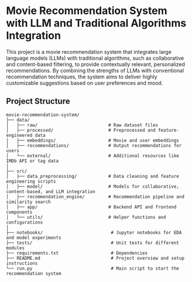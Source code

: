 # Movie Recommendation System with LLM and Traditional Algorithms Integration

This project is a movie recommendation system that integrates large language models (LLMs) with traditional algorithms, such as collaborative and content-based filtering, to provide contextually relevant, personalized recommendations. By combining the strengths of LLMs with conventional recommendation techniques, the system aims to deliver highly customizable suggestions based on user preferences and mood.

## Project Structure

```plaintext
movie-recommendation-system/
├── data/
│   ├── raw/                           # Raw dataset files
│   ├── processed/                     # Preprocessed and feature-engineered data
│   ├── embeddings/                    # Movie and user embeddings
│   ├── recommendations/               # Output recommendations for users
│   └── external/                      # Additional resources like IMDb API or tag data
│
├── src/
│   ├── data_preprocessing/            # Data cleaning and feature engineering scripts
│   ├── model/                         # Models for collaborative, content-based, and LLM integration
│   ├── recommendation_engine/         # Recommendation pipeline and similarity search
│   ├── app/                           # Backend API and frontend components
│   └── utils/                         # Helper functions and configurations
│
├── notebooks/                          # Jupyter notebooks for EDA and model experiments
├── tests/                              # Unit tests for different modules
├── requirements.txt                    # Dependencies
├── README.md                           # Project overview and setup instructions
└── run.py                              # Main script to start the recommendation system
